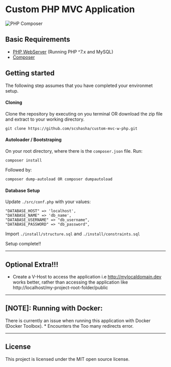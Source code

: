# Custom PHP MVC Application
![PHP Composer](https://github.com/scshasha/custom-mvc-w-php/workflows/PHP%20Composer/badge.svg)

## Basic Requirements

* [PHP WebServer](https://serverguy.com/servers/php-servers/) (Running PHP ^7.x and MySQL)
* [Composer](http://getcomposer.org/)

## Getting started

The following step assumes that you have completed your environmet setup.

#### Cloning
Clone the repository by executing on you terminal OR download the zip file and extract to your working directory.

```
git clone https://github.com/scshasha/custom-mvc-w-php.git
```

#### Autoloader / Bootstraping
On your root directory, where there is the `composer.json` file. Run:

```
composer install
```

Followed by: 
```
composer dump-autoload OR composer dumpautoload
```
#### Database Setup
Update `./src/conf.php` with your values:
```
"DATABASE_HOST" => 'localhost',
"DATABASE_NAME" => 'db_name',
"DATABASE_USERNAME" => "db_username",
"DATABASE_PASSWORD" => "db_password",
```

Import `./install/structure.sql` and `./install/constraints.sql`

Setup complete!!
___

## Optional Extra!!!
* Create a V-Host to access the application i.e http://mylocaldomain.dev works better, rather than accessing the application like http://localhost/my-project-root-folder/public

___
## [NOTE]: Running with Docker:

There is currently an issue when running this application with Docker (Docker Toolbox). * Encounters the Too many redirects error.

---

## License

This project is licensed under the MIT open source license.

